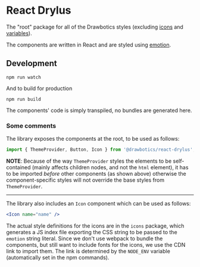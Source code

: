 # React Drylus

The "root" package for all of the Drawbotics styles (excluding [icons]('../icons') and [variables]('../drylus-style-vars')).

The components are written in React and are styled using [emotion](https://github.com/emotion-js/emotion).


## Development
```
npm run watch
```
And to build for production
```
npm run build
```

The components' code is simply transpiled, no bundles are generated here.


### Some comments
The library exposes the components at the root, to be used as follows:
```jsx
import { ThemeProvider, Button, Icon } from '@drawbotics/react-drylus';
```

**NOTE**: Because of the way `ThemeProvider` styles the elements to be self-contained (mainly affects children nodes, and not the `html` element), it has to be imported _before_ other components (as shown above) otherwise the component-specific styles will not override the base styles from `ThemeProvider`.

---

The library also includes an `Icon` component which can be used as follows:
```jsx
<Icon name="name" />
```

The actual style definitions for the icons are in the `icons` package, which generates a JS index file exporting the CSS string to be passed to the `emotion` string literal. Since we don't use webpack to bundle the components, but still want to include fonts for the icons, we use the CDN link to import them. The link is determined by the `NODE_ENV` variable (automatically set in the npm commands).
